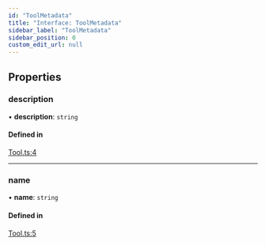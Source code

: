 ```yaml
---
id: "ToolMetadata"
title: "Interface: ToolMetadata"
sidebar_label: "ToolMetadata"
sidebar_position: 0
custom_edit_url: null
---
```


## Properties

### description

• **description**: `string`

#### Defined in

[Tool.ts:4](https://github.com/run-llama/LlamaIndexTS/blob/f1d609d/packages/core/src/Tool.ts#L4)

___

### name

• **name**: `string`

#### Defined in

[Tool.ts:5](https://github.com/run-llama/LlamaIndexTS/blob/f1d609d/packages/core/src/Tool.ts#L5)
